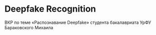 # Deepfake Recognition

ВКР по теме «Распознавание Deepfake» студента бакалавриата УрФУ Бараковского Михаила
